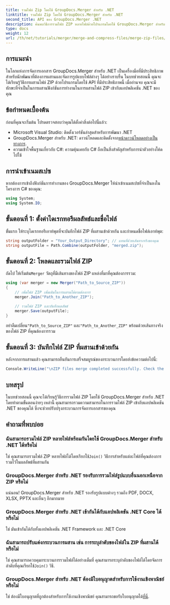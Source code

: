 ```yaml
---
title: รวมไฟล์ Zip โดยใช้ GroupDocs.Merger สำหรับ .NET
linktitle: รวมไฟล์ Zip โดยใช้ GroupDocs.Merger สำหรับ .NET
second_title: API ของ GroupDocs.Merger .NET
description: ค้นพบวิธีการรวมไฟล์ ZIP หลายไฟล์ด้วยโปรแกรมโดยใช้ GroupDocs.Merger สำหรับ .NET บทช่วยสอนแบบทีละขั้นตอนนี้ครอบคลุมถึงข้อกำหนดเบื้องต้น
type: docs
weight: 12
url: /th/net/tutorials/merger/merge-and-compress-files/merge-zip-files/
---
```

## การแนะนำ

ในโลกแห่งการจัดการเอกสาร GroupDocs.Merger สำหรับ .NET เป็นเครื่องมือที่มีประสิทธิภาพสำหรับนักพัฒนาที่ต้องการผสานและจัดการรูปแบบไฟล์ต่างๆ ได้อย่างราบรื่น ในบทช่วยสอนนี้ คุณจะได้เรียนรู้วิธีการผสานไฟล์ ZIP ด้วยโปรแกรมโดยใช้ API ที่มีประสิทธิภาพนี้ เมื่ออ่านจบ คุณจะมีทักษะที่จำเป็นในการผสานฟังก์ชันการทำงานในการผสานไฟล์ ZIP เข้ากับแอปพลิเคชัน .NET ของคุณ

## ข้อกำหนดเบื้องต้น

ก่อนที่คุณจะเริ่มต้น โปรดตรวจสอบว่าคุณได้ตั้งค่าสิ่งต่อไปนี้แล้ว:

- Microsoft Visual Studio: ติดตั้งเวอร์ชันล่าสุดสำหรับการพัฒนา .NET
-  GroupDocs.Merger สำหรับ .NET: ดาวน์โหลดและติดตั้งจาก[หน้าดาวน์โหลดอย่างเป็นทางการ](https://releases.groupdocs.com/merger/net/).
- ความเข้าใจพื้นฐานเกี่ยวกับ C#: ความคุ้นเคยกับ C# ถือเป็นสิ่งสำคัญสำหรับการนำตัวอย่างโค้ดไปใช้

## การนำเข้าเนมสเปซ

หากต้องการเข้าถึงฟังก์ชันการทำงานของ GroupDocs.Merger ให้นำเข้าเนมสเปซที่จำเป็นลงในโครงการ C# ของคุณ:

```csharp
using System;
using System.IO;
```

## ขั้นตอนที่ 1: ตั้งค่าไดเรกทอรีผลลัพธ์และชื่อไฟล์

ขั้นแรก ให้ระบุไดเรกทอรีเอาท์พุตที่จะบันทึกไฟล์ ZIP ที่ผสานเข้าด้วยกัน และกำหนดชื่อไฟล์เอาท์พุต:

```csharp
string outputFolder = "Your_Output_Directory"; // แทนที่ด้วยเส้นทางจริงของคุณ
string outputFile = Path.Combine(outputFolder, "merged.zip");
```

## ขั้นตอนที่ 2: โหลดและรวมไฟล์ ZIP

 ถัดไป ให้เริ่มต้น`Merger` วัตถุที่มีเส้นทางของไฟล์ ZIP แหล่งที่มาที่คุณต้องการรวม:

```csharp
using (var merger = new Merger("Path_to_Source_ZIP"))
{
    // เพิ่มไฟล์ ZIP เพิ่มเติมในการผสานได้ตามต้องการ
    merger.Join("Path_to_Another_ZIP");

    // รวมไฟล์ ZIP และบันทึกผลลัพธ์
    merger.Save(outputFile);
}
```

 อย่าลืมเปลี่ยน`"Path_to_Source_ZIP"` และ`"Path_to_Another_ZIP"` พร้อมด้วยเส้นทางจริงของไฟล์ ZIP ที่คุณต้องการรวม

## ขั้นตอนที่ 3: บันทึกไฟล์ ZIP ที่ผสานเข้าด้วยกัน

หลังจากการผสานแล้ว คุณสามารถยืนยันการเสร็จสมบูรณ์ของกระบวนการโดยส่งข้อความต่อไปนี้:

```csharp
Console.WriteLine("\nZIP files merge completed successfully. Check the output in {0}", outputFolder);
```

## บทสรุป

ในบทช่วยสอนนี้ คุณจะได้เรียนรู้วิธีการรวมไฟล์ ZIP โดยใช้ GroupDocs.Merger สำหรับ .NET โดยทำตามขั้นตอนง่ายๆ เหล่านี้ คุณสามารถรวมความสามารถในการรวมไฟล์ ZIP เข้ากับแอปพลิเคชัน .NET ของคุณได้ ซึ่งจะช่วยปรับปรุงกระบวนการจัดการเอกสารของคุณ

## คำถามที่พบบ่อย

### ฉันสามารถรวมไฟล์ ZIP หลายไฟล์พร้อมกันโดยใช้ GroupDocs.Merger สำหรับ .NET ได้หรือไม่

 ใช่ คุณสามารถรวมไฟล์ ZIP หลายไฟล์ได้โดยเรียกใช้`Join()` วิธีการสำหรับแต่ละไฟล์ที่คุณต้องการรวมไว้ในผลลัพธ์ที่ผสานกัน

### GroupDocs.Merger สำหรับ .NET รองรับการรวมไฟล์รูปแบบอื่นนอกเหนือจาก ZIP หรือไม่

แน่นอน! GroupDocs.Merger สำหรับ .NET รองรับรูปแบบต่างๆ รวมถึง PDF, DOCX, XLSX, PPTX และอื่นๆ อีกมากมาย

### GroupDocs.Merger สำหรับ .NET เข้ากันได้กับแอปพลิเคชัน .NET Core ได้หรือไม่

ใช่ มันเข้ากันได้กับทั้งแอปพลิเคชัน .NET Framework และ .NET Core

### ฉันสามารถปรับแต่งกระบวนการผสาน เช่น การระบุลำดับของไฟล์ใน ZIP ที่ผสานได้หรือไม่

 ใช่ คุณสามารถควบคุมกระบวนการรวมไฟล์ได้อย่างเต็มที่ คุณสามารถระบุลำดับของไฟล์ได้โดยจัดการลำดับที่คุณเรียกใช้`Join()` วิธี.

### GroupDocs.Merger สำหรับ .NET ต้องมีใบอนุญาตสำหรับการใช้งานเชิงพาณิชย์หรือไม่

 ใช่ ต้องมีใบอนุญาตที่ถูกต้องสำหรับการใช้งานเชิงพาณิชย์ คุณสามารถขอรับใบอนุญาตได้[ที่นี่](https://purchase.groupdocs.com/buy).